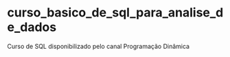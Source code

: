 # curso_basico_de_sql_para_analise_de_dados
 Curso de SQL disponibilizado pelo canal Programação Dinâmica
